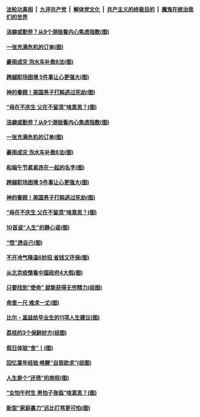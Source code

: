 ####  [法轮功真相](../../../../basic/blob/master/README.md?t=06250202) &nbsp;|&nbsp; [九评共产党](../../../../9ping.md/blob/master/README.md?t=06250202) &nbsp;|&nbsp; [解体党文化](../../../../jtdwh.md/blob/master/README.md?t=06250202)  &nbsp;|&nbsp; [共产主义的终极目的](../../../../gczydzjmd.md/blob/master/README.md?t=06250202) &nbsp;|&nbsp; [魔鬼在统治我们的世界](../../../../mgztzwmdsj.md/blob/master/README.md?t=06250202) 

#### [洁癖或勤劳？从9个测验看内心焦虑指数(图)](../pages/p8/937558.md?t=06250202) 

#### [一张充满危机的订单(图)](../pages/p8/936981.md?t=06250202) 

#### [豪雨成灾 泡水车补救8法(图)](../pages/p8/937526.md?t=06250202) 

#### [跨越职场困境 5件事让心更强大(图)](../pages/p8/937375.md?t=06250202) 

#### [神的眷顾！美国男子打盹逃过死劫(图)](../pages/p8/936985.md?t=06250202) 

#### [“母在不庆生 父在不留须”啥意思？(图)](../pages/p8/937234.md?t=06250202) 

#### [洁癖或勤劳？从9个测验看内心焦虑指数(图)](../pages/p8/937558.md?t=06250202) 

#### [一张充满危机的订单(图)](../pages/p8/936981.md?t=06250202) 

#### [豪雨成灾 泡水车补救8法(图)](../pages/p8/937526.md?t=06250202) 

#### [和端午节紧紧连在一起的名字(图)](../pages/p8/937448.md?t=06250202) 

#### [跨越职场困境 5件事让心更强大(图)](../pages/p8/937375.md?t=06250202) 

#### [神的眷顾！美国男子打盹逃过死劫(图)](../pages/p8/936985.md?t=06250202) 

#### [“母在不庆生 父在不留须”啥意思？(图)](../pages/p8/937234.md?t=06250202) 

#### [10首谈“人生”的静心谣(图)](../pages/p8/936965.md?t=06250202) 

#### [“悟”透自己(图)](../pages/p8/936972.md?t=06250202) 

#### [不开冷气降温6妙招 省钱又环保(图)](../pages/p8/937329.md?t=06250202) 

#### [从北京疫情看中国政府4大假(图)](../pages/p8/937196.md?t=06250202) 

#### [只要找到“使命” 就能获得无穷精力(组图)](../pages/p8/937159.md?t=06250202) 

#### [命里一尺 难求一丈(图)](../pages/p8/936782.md?t=06250202) 

#### [比尔・盖兹给毕业生的11项人生建议(图)](../pages/p8/936231.md?t=06250202) 

#### [荔枝的3个保鲜妙方(组图)](../pages/p8/936950.md?t=06250202) 

#### [假日体验“舍”！(图)](../pages/p8/937183.md?t=06250202) 

#### [回忆童年经验 唤醒“自我欲求”(组图)](../pages/p8/937082.md?t=06250202) 

#### [人生是个“还债”的旅程(图)](../pages/p8/936768.md?t=06250202) 

#### [“女怕午时生 男怕子夜临”啥意思？(图)](../pages/p8/937081.md?t=06250202) 

#### [新型“家庭暴力”远比打骂更可怕(图)](../pages/p8/936230.md?t=06250202) 

